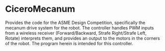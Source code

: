 # CiceroMecanum
Provides the code for the ASME Design Competition, specifically the mecanum drive system for the robot. The controller handles PWM inputs from a wireless receiver (Forward/Backward, Strafe Right/Strafe Left, Rotate) interprets them, and provides an output to the motors in the corners of the robot. The program herein is intended for this controller. 
